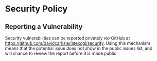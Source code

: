 # Security Policy
## Reporting a Vulnerability

Security vulnerabilities can be reported privately _via_ GitHub at
https://github.com/davidcarlisle/latexcgi/security.
Using this mechanism means that
the potential issue does not show in the public issues list, and will 
chance to review the report before it is made public.
